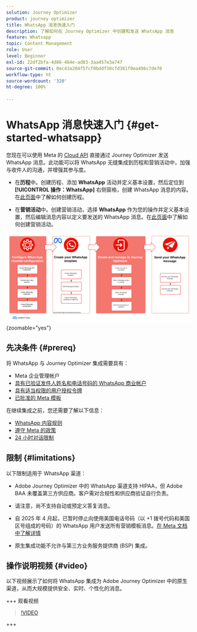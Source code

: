 ```yaml
---
solution: Journey Optimizer
product: journey optimizer
title: WhatsApp 消息快速入门
description: 了解如何在 Journey Optimizer 中创建和发送 WhatsApp 消息
feature: Whatsapp
topic: Content Management
role: User
level: Beginner
exl-id: 22df2bfa-4d86-464e-ad83-3aa457e3a747
source-git-commit: 0ec43a204f5fcf0bddf38cfd381f0ea496c7de70
workflow-type: ht
source-wordcount: '320'
ht-degree: 100%

---
```


# WhatsApp 消息快速入门 {#get-started-whatsapp}

您现在可以使用 Meta 的 [Cloud API](https://developers.facebook.com/docs/whatsapp/cloud-api/) 直接通过 Journey Optimizer 发送 WhatsApp 消息。此功能可以将 WhatsApp 无缝集成到历程和营销活动中，加强与收件人的沟通，并增强其参与度。

* 在&#x200B;**历程**&#x200B;中。创建历程、添加 **WhatsApp** 活动并定义基本设置，然后定位到&#x200B;**[!UICONTROL 操作：WhatsApp]** 右侧窗格，创建 WhatsApp 消息的内容。在[此页面](../building-journeys/journey-gs.md)中了解如何创建历程。

* 在&#x200B;**营销活动**&#x200B;中。创建营销活动，选择 **WhatsApp** 作为您的操作并定义基本设置，然后编辑消息内容以定义要发送的 WhatsApp 消息。在[此页面](../campaigns/create-campaign.md#configure)中了解如何创建营销活动。

![](assets/do-not-localize/whatsapp-beta.png){zoomable="yes"}

## 先决条件 {#prereq}

将 WhatsApp 与 Journey Optimizer 集成需要具有：

* Meta 企业管理帐户
* [具有已验证发件人姓名和电话号码的 WhatsApp 商业帐户](https://developers.facebook.com/docs/whatsapp/overview/business-accounts/)
* [具有适当权限的用户授权令牌](https://developers.facebook.com/blog/post/2022/12/05/auth-tokens/)
* [已批准的 Meta 模板](https://developers.facebook.com/docs/whatsapp/message-templates/guidelines/)

在继续集成之前，您还需要了解以下信息：

* [WhatsApp 内容规则](https://www.whatsapp.com/legal/messaging-guidelines)
* [遵守 Meta 的政策](https://www.whatsapp.com/legal)
* [24 小时对话限制](https://developers.facebook.com/docs/whatsapp/messaging-limits/)

## 限制 {#limitations}

以下限制适用于 WhatsApp 渠道：

* Adobe Journey Optimizer 中的 WhatsApp 渠道支持 HIPAA，但 Adobe BAA 未覆盖第三方供应商。客户需对合规性和供应商验证自行负责。

* 请注意，尚不支持自动或预定义答复消息。

* 自 2025 年 4 月起，已暂时停止向使用美国电话号码（以 +1 拨号代码和美国区号组成的号码）的 WhatsApp 用户发送所有营销模板消息。[在 Meta 文档中了解详情](https://developers.facebook.com/docs/whatsapp/cloud-api/guides/send-message-templates#per-user-marketing-template-message-limits)

* 原生集成功能不允许与第三方业务服务提供商 (BSP) 集成。

## 操作说明视频 {#video}

以下视频展示了如何将 WhatsApp 集成为 Adobe Journey Optimizer 中的原生渠道，从而大规模提供安全、实时、个性化的消息。

+++ 观看视频

>[!VIDEO](https://video.tv.adobe.com/v/3470254?captions=chi_hans&learn=on)

+++

